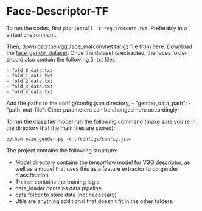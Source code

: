 # Face-Descriptor-TF

To run the codes, first `pip install -r requirements.txt`. Preferably in a virtual environment.

Then, download the vgg_face_matconvnet.tar.gz file from [here](http://www.robots.ox.ac.uk/~vgg/software/vgg_face/). Download the [face_gender dataset](https://talhassner.github.io/home/projects/Adience/Adience-data.html#agegender). Once the dataset is extracted, the faces folder should also contain the following 5 .txt files

    - fold_0_data.txt
    - fold_1_data.txt
    - fold_2_data.txt
    - fold_3_data.txt
    - fold_4_data.txt

Add the paths to the config/config.json directory,
    - "gender_data_path": <path to gender dataset downloaded earlier>
    - "path_mat_file": <path to vgg descriptor model stored in vgg_face_matconvnet.tar.gz>
Other parameters can be changed here accordingly.

To run the classifier model run the following command (make sure you're in the directory that the main files are stored):

`python main_gender.py -c ./configs/config.json`


The project contains the following structure:


- Model directory contains the tensorflow model for VGG descriptor, as well as a model that uses this as a feature extractor to do gender classification.
- Trainer contains the training logic
- data_loader contains data pipeline
- data folder to store data (not necessary)
- Utils are anything additional that doesn't fit in the other folders.

